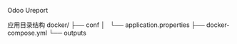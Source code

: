 Odoo Ureport

应用目录结构
docker/
├── conf
│   └── application.properties
├── docker-compose.yml
└── outputs
